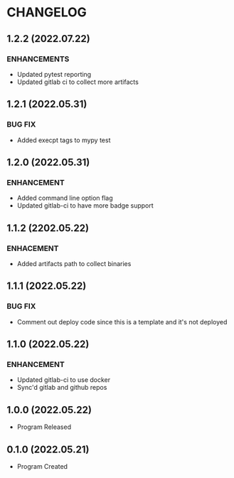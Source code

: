 # CHANGELOG

## 1.2.2 (2022.07.22)

### ENHANCEMENTS

- Updated pytest reporting
- Updated gitlab ci to collect more artifacts

## 1.2.1 (2022.05.31)

### BUG FIX

- Added execpt tags to mypy test

## 1.2.0 (2022.05.31)

### ENHANCEMENT

- Added command line option flag
- Updated gitlab-ci to have more badge support

## 1.1.2 (2202.05.22)

### ENHACEMENT

- Added artifacts path to collect binaries

## 1.1.1 (2022.05.22)

### BUG FIX

- Comment out deploy code since this is a template and it's not deployed

## 1.1.0 (2022.05.22)

### ENHANCEMENT

- Updated gitlab-ci to use docker
- Sync'd gitlab and github repos

## 1.0.0 (2022.05.22)

- Program Released

## 0.1.0 (2022.05.21)

- Program Created
